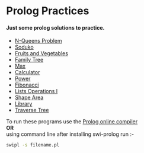 # Prolog Practices

#### Just some prolog solutions to practice.

- [N-Queens Problem](/N-Queens.pl)
- [Soduko](/Soduko.pl)
- [Fruits and Vegetables](/fruits-and-vegetables.pro)
- [Family Tree](/family-tree.pro)
- [Max](/max.pro)
- [Calculator](/calculator.pro)
- [Power](/power.pro)
- [Fibonacci](/fibonacci.pro)
- [Lists Operations I](/Lists-Operations-I)
- [Shape Area](/Shape-Area.pro)
- [Library](/library.pro)
- [Traverse Tree](/traverse-tree.pro)


To run these programs  use the [Prolog online compiler](https://swish.swi-prolog.org/example/kb.pl) 
</br> **OR**</br>
using command line after installing swi-prolog run :-
```bash
swipl -s filename.pl
```

